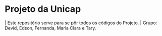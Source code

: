 # Projeto da Unicap
| Este repositório serve para se pôr todos os códigos do Projeto. |
Grupo: Devid, Edson, Fernanda, Maria Clara e Tary.
